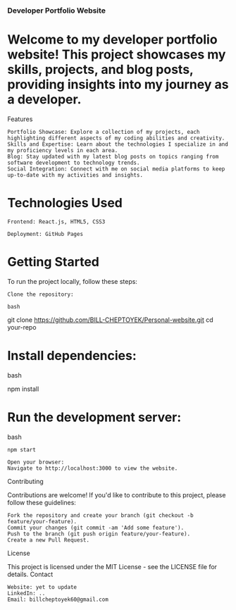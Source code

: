 ### Developer Portfolio Website

# Welcome to my developer portfolio website! This project showcases my skills, projects, and blog posts, providing insights into my journey as a developer.
Features

    Portfolio Showcase: Explore a collection of my projects, each highlighting different aspects of my coding abilities and creativity.
    Skills and Expertise: Learn about the technologies I specialize in and my proficiency levels in each area.
    Blog: Stay updated with my latest blog posts on topics ranging from software development to technology trends.
    Social Integration: Connect with me on social media platforms to keep up-to-date with my activities and insights.

# Technologies Used

    Frontend: React.js, HTML5, CSS3
    
    Deployment: GitHub Pages

# Getting Started

To run the project locally, follow these steps:

    Clone the repository:

    bash

git clone https://github.com/BILL-CHEPTOYEK/Personal-website.git
cd your-repo

# Install dependencies:

bash

npm install

# Run the development server:

bash

    npm start

    Open your browser:
    Navigate to http://localhost:3000 to view the website.

Contributing

Contributions are welcome! If you'd like to contribute to this project, please follow these guidelines:

    Fork the repository and create your branch (git checkout -b feature/your-feature).
    Commit your changes (git commit -am 'Add some feature').
    Push to the branch (git push origin feature/your-feature).
    Create a new Pull Request.

License

This project is licensed under the MIT License - see the LICENSE file for details.
Contact

    Website: yet to update
    LinkedIn: ..
    Email: billcheptoyek60@gmail.com

